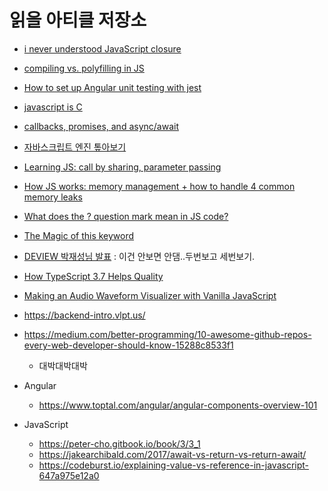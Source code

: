 # 읽을 아티클 저장소





- [i never understood JavaScript closure](https://medium.com/dailyjs/i-never-understood-javascript-closures-9663703368e8)
- [compiling vs. polyfilling in JS](https://medium.com/better-programming/compiling-vs-polyfilling-in-javascript-6bbc5707a253)
- [How to set up Angular unit testing with jest](https://www.amadousall.com/how-to-set-up-angular-unit-testing-with-jest/)
- [javascript is C](https://v4.chriskrycho.com/2018/javascript-is-c.html)
- [callbacks, promises, and async/await](https://medium.com/@Esakkimuthu/callbacks-promises-and-async-await-881b20a1666)
- [자바스크립트 엔진 톺아보기](https://velog.io/@godori/JavaScript-엔진-톺아보기-2-pujpqum2ji)
- [Learning JS: call by sharing, parameter passing](https://blog.bitsrc.io/master-javascript-call-by-sharing-parameter-passing-7049d65163ed)
- [How JS works: memory management + how to handle 4 common memory leaks](https://blog.sessionstack.com/how-javascript-works-memory-management-how-to-handle-4-common-memory-leaks-3f28b94cfbec)
- [What does the ? question mark mean in JS code?](https://medium.com/javascript-in-plain-english/what-does-the-question-mark-mean-in-javascript-code-353cfadcf760)
- [The Magic of this keyword](https://medium.com/@js_tut/the-magic-of-this-keyword-2ed897d6033b)
- [DEVIEW 박재성님 발표](https://deview.kr/data/deview/2019/presentation/[225-2]2019년+FE+프레임워크를+배우는+기분(FE+인싸들이라면+알고+있어야+하는+프레임워크+기술들).pdf) : 이건 안보면 안댐..두번보고 세번보기.
- [How TypeScript 3.7 Helps Quality](https://killalldefects.com/2019/11/06/how-typescript-3-7-helps-quality/)
- [Making an Audio Waveform Visualizer with Vanilla JavaScript](https://css-tricks.com/making-an-audio-waveform-visualizer-with-vanilla-javascript/)
- https://backend-intro.vlpt.us/
- https://medium.com/better-programming/10-awesome-github-repos-every-web-developer-should-know-15288c8533f1
  - 대박대박대박





- Angular
  - https://www.toptal.com/angular/angular-components-overview-101



- JavaScript
  - https://peter-cho.gitbook.io/book/3/3_1
  - https://jakearchibald.com/2017/await-vs-return-vs-return-await/
  - https://codeburst.io/explaining-value-vs-reference-in-javascript-647a975e12a0